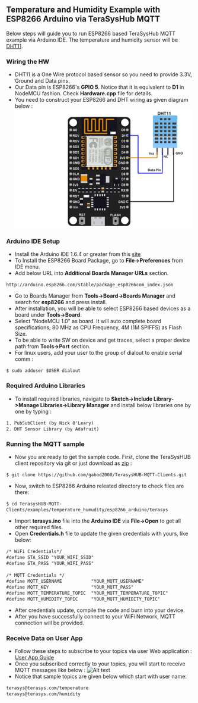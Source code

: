 ## Temperature and Humidity Example with ESP8266 Arduino via TeraSysHub MQTT
Below steps will guide you to run ESP8266 based TeraSysHub MQTT example via Arduino IDE. The temperature and humidity sensor will be [DHT11](https://www.adafruit.com/product/386).

### Wiring the HW
* DHT11 is a One Wire protocol based sensor so you need to provide 3.3V, Ground and Data pins. 
* Our Data pin is ESP8266's **GPIO 5**. Notice that it is equivalent to **D1** in NodeMCU fashion. Check **Hardware.cpp** file for details.
* You need to construct your ESP8266 and DHT wiring as given diagram below :
![Alt text](../img/sensorwiring.png?raw=true "ESP8266-DHT11 Wiring")

### Arduino IDE Setup
* Install the Arduino IDE 1.6.4 or greater from this [site](https://www.arduino.cc/en/Main/Software)
* To Install the ESP8266 Board Package, go to **File->Preferences** from IDE menu.
* Add below URL into **Additional Boards Manager URLs** section.
```
http://arduino.esp8266.com/stable/package_esp8266com_index.json
```
* Go to Boards Manager from **Tools->Board->Boards Manager** and search for **esp8266** and press install.
* After installation, you will be able to select ESP8266 based devices as a board under **Tools->Board**.
* Select "NodeMCU 1.0" as board. It will auto complete board specifications; 80 MHz as CPU Frequency, 4M (1M SPIFFS) as Flash Size.
* To be able to write SW on device and get traces, select a proper device path from **Tools->Port** section.
* For linux users, add your user to the group of dialout to enable serial comm :
```
$ sudo adduser $USER dialout
```

### Required Arduino Libraries
* To install required libraries, navigate to **Sketch->Include Library->Manage Libraries->Library Manager** and install below libraries one by one by typing :
```
1. PubSubClient (by Nick O'Leary)
2. DHT Sensor Library (by Adafruit)
```

### Running the MQTT sample
* Now you are ready to get the sample code. First, clone the TeraSysHUB client repository via git or just download as [zip](https://github.com/gabod2000/TerasysHUB-MQTT-Clients) :
```
$ git clone https://github.com/gabod2000/TerasysHUB-MQTT-Clients.git
```
* Now, switch to ESP8266 Arduino releated directory to check files are there:
```
$ cd TerasysHUB-MQTT-Clients/examples/temperature_humudity/esp8266_arduino/terasys
```
* Import **terasys.ino** file into the **Arduino IDE** via **File->Open** to get all other required files.
* Open **Credentials.h** file to update the given credentials with yours, like below:
```
/* WiFi Credentials*/
#define STA_SSID "YOUR_WIFI_SSID"
#define STA_PASS "YOUR_WIFI_PASS"

/* MQTT Credentials */
#define MQTT_USERNAME           "YOUR_MQTT_USERNAME"
#define MQTT_KEY                "YOUR_MQTT_PASS"
#define MQTT_TEMPERATURE_TOPIC  "YOUR_MQTT_TEMPERATURE_TOPIC"
#define MQTT_HUMIDITY_TOPIC     "YOUR_MQTT_HUMIDITY_TOPIC"
```
* After credentials update, compile the code and burn into your device. 
* After you have successfully connect to your WiFi Network, MQTT connection will be provided.

### Receive Data on User App
* Follow these steps to subscribe to your topics via user Web application :
[User App Guide](https://github.com/gabod2000/Terasys-MQTT/tree/master/user)
* Once you subscribed correctly to your topics, you will start to receive MQTT messages like below :
![Alt text](img/userapp.png?raw=true "User App Subscribed Topics")
* Notice that sample topics are given below which start with user name:
```
terasys@terasys.com/temperature
terasys@terasys.com/humidity
```



